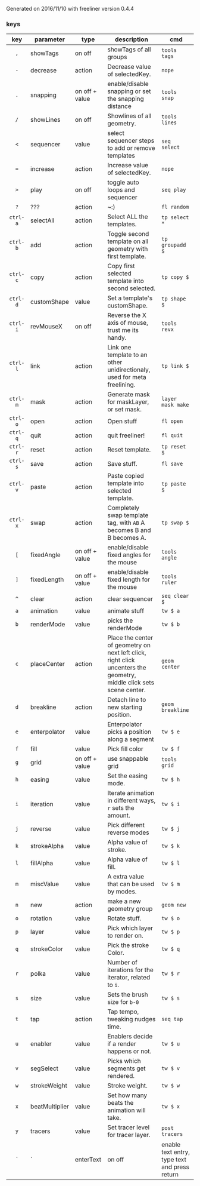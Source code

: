 Generated on 2016/11/10 with freeliner version 0.4.4
### keys ###
| key | parameter | type | description | cmd |
|:---:|---|---|---|---|
| `,` | showTags |on off |showTags of all groups | `tools tags` |
| `-` | decrease |action |Decrease value of selectedKey. | `nope` |
| `.` | snapping |on off + value |enable/disable snapping or set the snapping distance | `tools snap` |
| `/` | showLines |on off |Showlines of all geometry. | `tools lines` |
| `<` | sequencer |value |select sequencer steps to add or remove templates | `seq select` |
| `=` | increase |action |Increase value of selectedKey. | `nope` |
| `>` | play |on off |toggle auto loops and sequencer | `seq play` |
| `?` | ??? |action |~:) | `fl random` |
| `ctrl-a` | selectAll |action |Select ALL the templates. | `tp select *` |
| `ctrl-b` | add |action |Toggle second template on all geometry with first template. | `tp groupadd $` |
| `ctrl-c` | copy |action |Copy first selected template into second selected. | `tp copy $` |
| `ctrl-d` | customShape |value |Set a template's customShape. | `tp shape $` |
| `ctrl-i` | revMouseX |on off |Reverse the X axis of mouse, trust me its handy. | `tools revx` |
| `ctrl-l` | link |action |Link one template to an other unidirectionaly, used for meta freelining. | `tp link $` |
| `ctrl-m` | mask |action |Generate mask for maskLayer, or set mask. | `layer mask make` |
| `ctrl-o` | open |action |Open stuff | `fl open` |
| `ctrl-q` | quit |action |quit freeliner! | `fl quit` |
| `ctrl-r` | reset |action |Reset template. | `tp reset $` |
| `ctrl-s` | save |action |Save stuff. | `fl save` |
| `ctrl-v` | paste |action |Paste copied template into selected template. | `tp paste $` |
| `ctrl-x` | swap |action |Completely swap template tag, with `AB` A becomes B and B becomes A. | `tp swap $` |
| `[` | fixedAngle |on off + value |enable/disable fixed angles for the mouse | `tools angle` |
| `]` | fixedLength |on off + value |enable/disable fixed length for the mouse | `tools ruler` |
| `^` | clear |action |clear sequencer | `seq clear $` |
| `a` | animation |value |animate stuff | `tw $ a` |
| `b` | renderMode |value |picks the renderMode | `tw $ b` |
| `c` | placeCenter |action |Place the center of geometry on next left click, right click uncenters the geometry, middle click sets scene center. | `geom center` |
| `d` | breakline |action |Detach line to new starting position. | `geom breakline` |
| `e` | enterpolator |value |Enterpolator picks a position along a segment | `tw $ e` |
| `f` | fill |value |Pick fill color | `tw $ f` |
| `g` | grid |on off + value |use snappable grid | `tools grid` |
| `h` | easing |value |Set the easing mode. | `tw $ h` |
| `i` | iteration |value |Iterate animation in different ways, `r` sets the amount. | `tw $ i` |
| `j` | reverse |value |Pick different reverse modes | `tw $ j` |
| `k` | strokeAlpha |value |Alpha value of stroke. | `tw $ k` |
| `l` | fillAlpha |value |Alpha value of fill. | `tw $ l` |
| `m` | miscValue |value |A extra value that can be used by modes. | `tw $ m` |
| `n` | new |action |make a new geometry group | `geom new` |
| `o` | rotation |value |Rotate stuff. | `tw $ o` |
| `p` | layer |value |Pick which layer to render on. | `tw $ p` |
| `q` | strokeColor |value |Pick the stroke Color. | `tw $ q` |
| `r` | polka |value |Number of iterations for the iterator, related to `i`. | `tw $ r` |
| `s` | size |value |Sets the brush size for `b-0` | `tw $ s` |
| `t` | tap |action |Tap tempo, tweaking nudges time. | `seq tap` |
| `u` | enabler |value |Enablers decide if a render happens or not. | `tw $ u` |
| `v` | segSelect |value |Picks which segments get rendered. | `tw $ v` |
| `w` | strokeWeight |value |Stroke weight. | `tw $ w` |
| `x` | beatMultiplier |value |Set how many beats the animation will take. | `tw $ x` |
| `y` | tracers |value |Set tracer level for tracer layer. | `post tracers` |
| `|` | enterText |on off |enable text entry, type text and press return | `text` |
